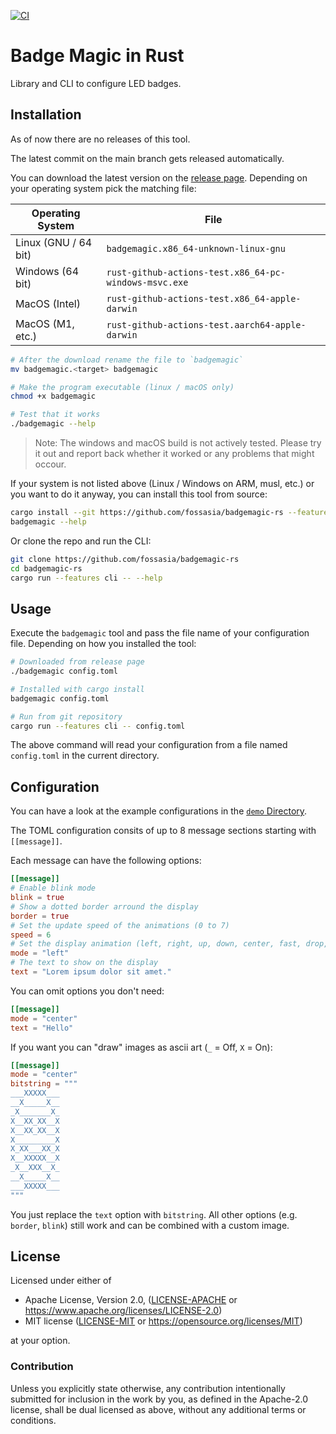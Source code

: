 [![CI](../../actions/workflows/ci.yaml/badge.svg)](../../actions/workflows/ci.yaml)

# Badge Magic in Rust

Library and CLI to configure LED badges.

## Installation

As of now there are no releases of this tool.

The latest commit on the main branch gets released automatically.

You can download the latest version on the [release page](../../releases/latest). Depending on your operating system pick the matching file:

Operating System | File
-|-
Linux (GNU / 64 bit) | `badgemagic.x86_64-unknown-linux-gnu`
Windows (64 bit) | `rust-github-actions-test.x86_64-pc-windows-msvc.exe `
MacOS (Intel) | `rust-github-actions-test.x86_64-apple-darwin`
MacOS (M1, etc.) | `rust-github-actions-test.aarch64-apple-darwin`

```sh
# After the download rename the file to `badgemagic`
mv badgemagic.<target> badgemagic

# Make the program executable (linux / macOS only)
chmod +x badgemagic

# Test that it works
./badgemagic --help
```

> Note: The windows and macOS build is not actively tested. Please try it out and report back whether it worked or any problems that might occour.

If your system is not listed above (Linux / Windows on ARM, musl, etc.) or you want to do it anyway, you can install this tool from source:

```sh
cargo install --git https://github.com/fossasia/badgemagic-rs --features cli
badgemagic --help
```

Or clone the repo and run the CLI:
```sh
git clone https://github.com/fossasia/badgemagic-rs
cd badgemagic-rs
cargo run --features cli -- --help
```

## Usage

Execute the `badgemagic` tool and pass the file name of your configuration file. Depending on how you installed the tool:

```sh
# Downloaded from release page
./badgemagic config.toml

# Installed with cargo install
badgemagic config.toml

# Run from git repository
cargo run --features cli -- config.toml
```

The above command will read your configuration from a file named `config.toml` in the current directory.

## Configuration

You can have a look at the example configurations in the [`demo` Directory](demo).

The TOML configuration consits of up to 8 message sections starting with `[[message]]`.

Each message can have the following options:
```toml
[[message]]
# Enable blink mode
blink = true
# Show a dotted border arround the display
border = true
# Set the update speed of the animations (0 to 7)
speed = 6
# Set the display animation (left, right, up, down, center, fast, drop, curtain, laser)
mode = "left"
# The text to show on the display
text = "Lorem ipsum dolor sit amet."
```

You can omit options you don't need:
```toml
[[message]]
mode = "center"
text = "Hello"
```

If you want you can "draw" images as ascii art (`_` = Off, `X` = On):
```toml
[[message]]
mode = "center"
bitstring = """
___XXXXX___
__X_____X__
_X_______X_
X__XX_XX__X
X__XX_XX__X
X_________X
X_XX___XX_X
X__XXXXX__X
_X__XXX__X_
__X_____X__
___XXXXX___
"""
```

You just replace the `text` option with `bitstring`. All other options (e.g. `border`, `blink`) still work and can be combined with a custom image.

## License

Licensed under either of

- Apache License, Version 2.0, ([LICENSE-APACHE](LICENSE-APACHE) or https://www.apache.org/licenses/LICENSE-2.0)
- MIT license ([LICENSE-MIT](LICENSE-MIT) or https://opensource.org/licenses/MIT)

at your option.

### Contribution

Unless you explicitly state otherwise, any contribution intentionally submitted for inclusion in the work by you, as defined in the Apache-2.0 license, shall be dual licensed as above, without any additional terms or conditions.
